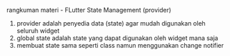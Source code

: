 rangkuman materi - FLutter State Management (provider)
1. provider adalah penyedia data (state) agar mudah digunakan oleh seluruh widget
2. global state adalah state yang dapat digunakan oleh widget mana saja
3. membuat state sama seperti class namun menggunakan change notifier 